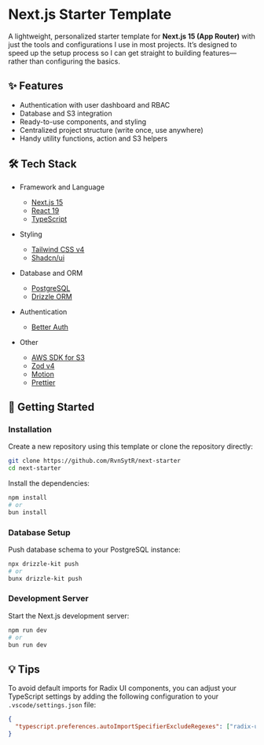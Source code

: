 # Next.js Starter Template

A lightweight, personalized starter template for **Next.js 15 (App Router)** with just the tools and configurations I use in most projects. It’s designed to speed up the setup process so I can get straight to building features—rather than configuring the basics.

## ✨ Features

- Authentication with user dashboard and RBAC
- Database and S3 integration
- Ready-to-use components, and styling
- Centralized project structure (write once, use anywhere)
- Handy utility functions, action and S3 helpers

## 🛠️ Tech Stack

- Framework and Language
  - [Next.js 15](https://nextjs.org)
  - [React 19](https://react.dev)
  - [TypeScript](https://www.typescriptlang.org)

- Styling
  - [Tailwind CSS v4](https://tailwindcss.com)
  - [Shadcn/ui](https://ui.shadcn.com)

- Database and ORM
  - [PostgreSQL](https://www.postgresql.org)
  - [Drizzle ORM](https://orm.drizzle.team)

- Authentication
  - [Better Auth](https://better-auth.com)

- Other
  - [AWS SDK for S3](https://github.com/aws/aws-sdk-js-v3/tree/main/clients/client-s3)
  - [Zod v4](https://zod.dev)
  - [Motion](https://motion.dev)
  - [Prettier](https://prettier.io)

## 🚀 Getting Started

### Installation

Create a new repository using this template or clone the repository directly:

```sh
git clone https://github.com/RvnSytR/next-starter
cd next-starter
```

Install the dependencies:

```sh
npm install
# or
bun install
```

### Database Setup

Push database schema to your PostgreSQL instance:

```sh
npx drizzle-kit push
# or
bunx drizzle-kit push
```

### Development Server

Start the Next.js development server:

```sh
npm run dev
# or
bun run dev
```

## 💡 Tips

To avoid default imports for Radix UI components, you can adjust your TypeScript settings by adding the following configuration to your `.vscode/settings.json` file:

```json
{
  "typescript.preferences.autoImportSpecifierExcludeRegexes": ["radix-ui"]
}
```
